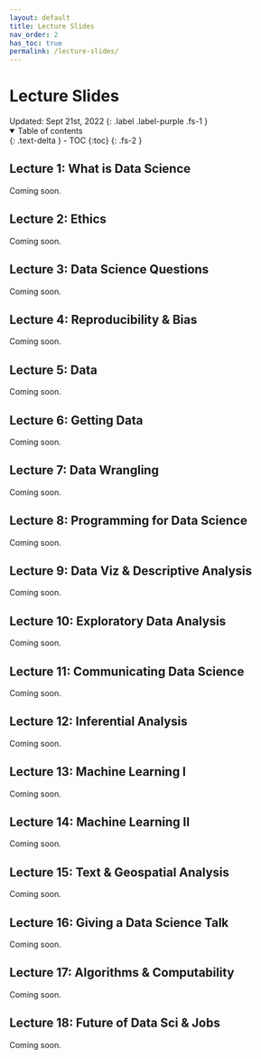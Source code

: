 ```yaml
---
layout: default
title: Lecture Slides
nav_order: 2
has_toc: true
permalink: /lecture-slides/
---
```


<h1>Lecture Slides</h1>
Updated: Sept 21st, 2022
{: .label .label-purple .fs-1 }

<details open markdown="block">
  <summary>
    Table of contents
  </summary>
  {: .text-delta }
- TOC
{:toc}
{: .fs-2 }
</details>


## Lecture 1: What is Data Science
Coming soon.
## Lecture 2: Ethics
Coming soon.
## Lecture 3: Data Science Questions
Coming soon.
## Lecture 4: Reproducibility & Bias
Coming soon.
## Lecture 5: Data
Coming soon.
## Lecture 6: Getting Data
Coming soon.
## Lecture 7: Data Wrangling
Coming soon.
## Lecture 8: Programming for Data Science
Coming soon.
## Lecture 9: Data Viz & Descriptive Analysis
Coming soon.
## Lecture 10: Exploratory Data Analysis
Coming soon.
## Lecture 11: Communicating Data Science
Coming soon.
## Lecture 12: Inferential Analysis
Coming soon.
## Lecture 13: Machine Learning I
Coming soon.
## Lecture 14: Machine Learning II
Coming soon.
## Lecture 15: Text & Geospatial Analysis
Coming soon.
## Lecture 16: Giving a Data Science Talk
Coming soon.
## Lecture 17: Algorithms & Computability
Coming soon.
## Lecture 18: Future of Data Sci & Jobs
Coming soon.

